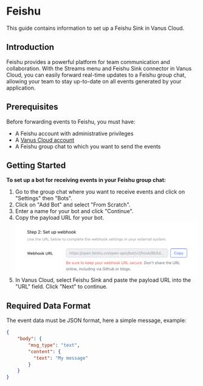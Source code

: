 # Feishu

This guide contains information to set up a Feishu Sink in Vanus Cloud.

## Introduction

Feishu provides a powerful platform for team communication and collaboration. With the Streams menu and Feishu Sink connector in Vanus Cloud, you can easily forward real-time updates to a Feishu group chat, allowing your team to stay up-to-date on all events generated by your application.

## Prerequisites

Before forwarding events to Feishu, you must have:

- A Feishu account with administrative privileges
- A [Vanus Cloud account](https://cloud.vanus.ai)
- A Feishu group chat to which you want to send the events

## Getting Started

**To set up a bot for receiving events in your Feishu group chat:**

1. Go to the group chat where you want to receive events and click on "Settings" then "Bots".
2. Click on "Add Bot" and select "From Scratch".
3. Enter a name for your bot and click "Continue".
4. Copy the payload URL for your bot.
![](content/user-guides/connector-guides/sink/images/payload-feishu.png)
5. In Vanus Cloud, select Feishu Sink and paste the payload URL into the "URL" field.
Click "Next" to continue.


## Required Data Format
The event data must be JSON format, here a simple message, example:

```json
{
    "body": {
        "msg_type": "text",
        "content": {
          "text": "My message"
        }
    }
}
```